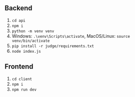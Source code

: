 ## Backend
1. ```cd api```
2. ```npm i```
3. ```python -m venv venv```
4. Windows: ```.\venv\Scripts\activate```, MacOS/Linux: ```source venv/bin/activate```
5. ```pip install -r judge/requirements.txt```
6. ```node index.js```

## Frontend
1. ```cd client```
2. ```npm i```
3. ```npm run dev```
